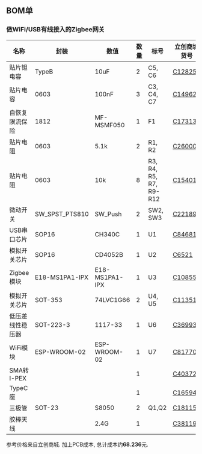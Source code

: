 ## BOM单

### 做WiFi/USB有线接入的Zigbee网关

名称|封装|数值|数量|标号|立创商城货号
---|---|---|---|---|---
贴片钽电容|TypeB|10uF|2|C5, C6|[C128257](https://item.szlcsc.com/139542.html)
贴片电容|0603|100nF|3|C3, C4, C7|[C149620](https://item.szlcsc.com/160954.html)
自恢复限流保险|1812|MF-MSMF050|1|F1|[C17313](https://item.szlcsc.com/17998.html)
贴片电阻|0603|5.1k|2|R1, R2|[C26000](https://item.szlcsc.com/26743.html)
贴片电阻|0603|10k|8|R3, R4, R5, R7, R9-R12|[C15401](https://item.szlcsc.com/16079.html)
微动开关|SW_SPST_PTS810|SW_Push|2|SW2, SW3|[C221896](https://item.szlcsc.com/222326.html)
USB串口芯片|SOP16|CH340C|1|U1|[C84681](https://item.szlcsc.com/85852.html)
模拟开关芯片|SOP16|CD4052B|1|U2|[C6521](https://item.szlcsc.com/6986.html)
Zigbee模块|E18-MS1PA1-IPX|E18-MS1PA1-IPX|1|U3|[C108551](https://item.szlcsc.com/109770.html)
模拟开关芯片|SOT-353|74LVC1G66|2|U4, U5|[C113518](https://list.szlcsc.com/catalog/488.html)
低压差线性稳压器|SOT-223-3|1117-33|1|U6|[C369933](https://list.szlcsc.com/catalog/387.html)
WiFi模块|ESP-WROOM-02|ESP-WROOM-02|1|U7|[C81770](https://item.szlcsc.com/82923.html)
SMA转I-PEX|||1||[C403729](https://item.szlcsc.com/389816.html)
TypeC座|||1||[C165948](https://item.szlcsc.com/177331.html)
三极管|SOT-23|S8050|2|Q1,Q2|[C181158](https://item.szlcsc.com/192555.html)
胶棒天线||2.4G|1||[C381198](https://item.szlcsc.com/353456.html)

参考价格来自立创商城. 加上PCB成本, 总计成本约**68.236**元.